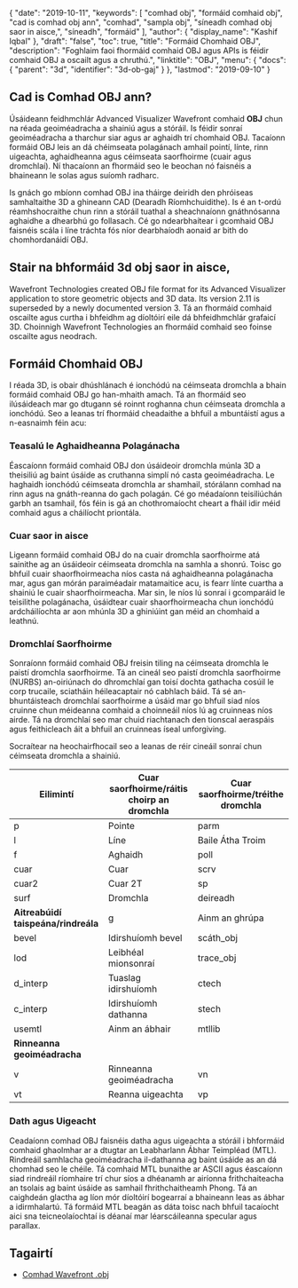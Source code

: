 {
  "date": "2019-10-11",
  "keywords": [
"comhad obj",
"formáid comhaid obj",
"cad is comhad obj ann",
"comhad",
"sampla obj",
"síneadh comhad obj saor in aisce,",
"síneadh",
"formáid"
],
  "author": {
    "display_name": "Kashif Iqbal"
},
  "draft": "false",
  "toc": true,
  "title": "Formáid Chomhaid OBJ",
  "description": "Foghlaim faoi fhormáid comhaid OBJ agus APIs is féidir comhaid OBJ a oscailt agus a chruthú.",
  "linktitle": "OBJ",
  "menu": {
    "docs": {
      "parent": "3d",
      "identifier": "3d-ob-gaj"
}
},
  "lastmod": "2019-09-10"
}

## Cad is Comhad OBJ ann?

Úsáideann feidhmchlár Advanced Visualizer Wavefront comhaid **OBJ** chun na réada geoiméadracha a shainiú agus a stóráil. Is féidir sonraí geoiméadracha a tharchur siar agus ar aghaidh trí chomhaid OBJ. Tacaíonn formáid OBJ leis an dá chéimseata polagánach amhail pointí, línte, rinn uigeachta, aghaidheanna agus céimseata saorfhoirme (cuair agus dromchlaí). Ní thacaíonn an fhormáid seo le beochan nó faisnéis a bhaineann le solas agus suíomh radharc.

Is gnách go mbíonn comhad OBJ ina tháirge deiridh den phróiseas samhaltaithe 3D a ghineann CAD (Dearadh Ríomhchuidithe). Is é an t-ordú réamhshocraithe chun rinn a stóráil tuathal a sheachnaíonn gnáthnósanna aghaidhe a dhearbhú go follasach. Cé go ndearbhaítear i gcomhaid OBJ faisnéis scála i líne tráchta fós níor dearbhaíodh aonaid ar bith do chomhordanáidí OBJ.

## Stair na bhformáid 3d obj saor in aisce,

Wavefront Technologies created OBJ file format for its Advanced Visualizer application to store geometric objects and 3D data. Its version 2.11 is superseded by a newly documented version 3. Tá an fhormáid comhaid oscailte agus curtha i bhfeidhm ag díoltóirí eile dá bhfeidhmchlár grafaicí 3D. Choinnigh Wavefront Technologies an fhormáid comhaid seo foinse oscailte agus neodrach.

## Formáid Chomhaid OBJ

I réada 3D, is obair dhúshlánach é ionchódú na céimseata dromchla a bhain formáid comhaid OBJ go han-mhaith amach. Tá an fhormáid seo ilúsáideach mar go dtugann sé roinnt roghanna chun céimseata dromchla a ionchódú. Seo a leanas trí fhormáid cheadaithe a bhfuil a mbuntáistí agus a n-easnaimh féin acu:

### Teasalú le Aghaidheanna Polagánacha

Éascaíonn formáid comhaid OBJ don úsáideoir dromchla múnla 3D a theisiliú ag baint úsáide as cruthanna simplí nó casta geoiméadracha. Le haghaidh ionchódú céimseata dromchla ar shamhail, stórálann comhad na rinn agus na gnáth-reanna do gach polagán. Cé go méadaíonn teisiliúchán garbh an tsamhail, fós féin is gá an chothromaíocht cheart a fháil idir méid comhaid agus a cháilíocht priontála.

### Cuar saor in aisce

Ligeann formáid comhaid OBJ do na cuair dromchla saorfhoirme atá sainithe ag an úsáideoir céimseata dromchla na samhla a shonrú. Toisc go bhfuil cuair shaorfhoirmeacha níos casta ná aghaidheanna polagánacha mar, agus gan mórán paraiméadair matamaitice acu, is fearr línte cuartha a shainiú le cuair shaorfhoirmeacha. Mar sin, le níos lú sonraí i gcomparáid le teisilithe polagánacha, úsáidtear cuair shaorfhoirmeacha chun ionchódú ardcháilíochta ar aon mhúnla 3D a ghiniúint gan méid an chomhaid a leathnú.

### Dromchlaí Saorfhoirme

Sonraíonn formáid comhaid OBJ freisin tiling na céimseata dromchla le paistí dromchla saorfhoirme. Tá an cineál seo paistí dromchla saorfhoirme (NURBS) an-oiriúnach do dhromchlaí gan toisí dochta gathacha cosúil le corp trucaile, sciatháin héileacaptair nó cabhlach báid. Tá sé an-bhuntáisteach dromchlaí saorfhoirme a úsáid mar go bhfuil siad níos cruinne chun méideanna comhaid a choinneáil níos lú ag cruinneas níos airde. Tá na dromchlaí seo mar chuid riachtanach den tionscal aeraspáis agus feithicleach áit a bhfuil an cruinneas íseal unforgiving.

Socraítear na heochairfhocail seo a leanas de réir cineáil sonraí chun céimseata dromchla a shainiú.


| Eilimintí | Cuar saorfhoirme/ráitis choirp an dromchla | Cuar saorfhoirme/tréithe dromchla
---|---|---|
|p|Pointe|parm|Luachanna paraiméadair|céim|Céim
|l|Líne|Baile Átha Troim|Lúb scamhadh seachtrach|bmat|Bun-mhitrís
|f|Aghaidh|poll|Lúb scamhadh istigh|céim|Méid na céime
|cuar|Cuar|scrv|Cuar speisialta|ctype|Cuar nó cineál dromchla
|cuar2|Cuar 2T|sp|Pointe speisialta|**Nascacht agus Grúpáil dromchlaí**
|surf|Dromchla|deireadh|Ráiteas deiridh|con|ceangal
|**Aitreabúidí taispeána/rindreála**|g|Ainm an ghrúpa
|bevel|Idirshuíomh bevel|scáth_obj|Teilgin scáth|s|Grúpa smúdála
|lod|Leibhéal mionsonraí|trace_obj|Rianú gatha|mg|Grúpa cumasc
|d_interp|Tuaslag idirshuíomh|ctech|Teicníc comhfhogasú cuar|o|Ainm an ábhair
|c_interp|Idirshuíomh dathanna|stech|Teicníc comhfhogasú dromchla|
|usemtl|Ainm an ábhair|mtllib|Leabharlann ábhair|
|**Rinneanna geoiméadracha** |
|v|Rinneanna geoiméadracha|vn|Gnormáltaí rinn|
|vt|Reanna uigeachta|vp|Rinneoga spáis pharaiméadar|

### Dath agus Uigeacht

Ceadaíonn comhad OBJ faisnéis datha agus uigeachta a stóráil i bhformáid comhaid ghaolmhar ar a dtugtar an Leabharlann Ábhar Teimpléad (MTL). Rindreáil samhlacha geoiméadracha il-dathanna ag baint úsáide as an dá chomhad seo le chéile. Tá comhaid MTL bunaithe ar ASCII agus éascaíonn siad rindreáil ríomhaire trí chur síos a dhéanamh ar airíonna frithchaiteacha an tsolais ag baint úsáide as samhail fhrithchaitheamh Phong. Tá an caighdeán glactha ag líon mór díoltóirí bogearraí a bhaineann leas as ábhar a idirmhalartú. Tá formáid MTL beagán as dáta toisc nach bhfuil tacaíocht aici sna teicneolaíochtaí is déanaí mar léarscáileanna specular agus parallax.

## Tagairtí

* [Comhad Wavefront .obj](https://en.wikipedia.org/wiki/Wavefront_.obj_file)


